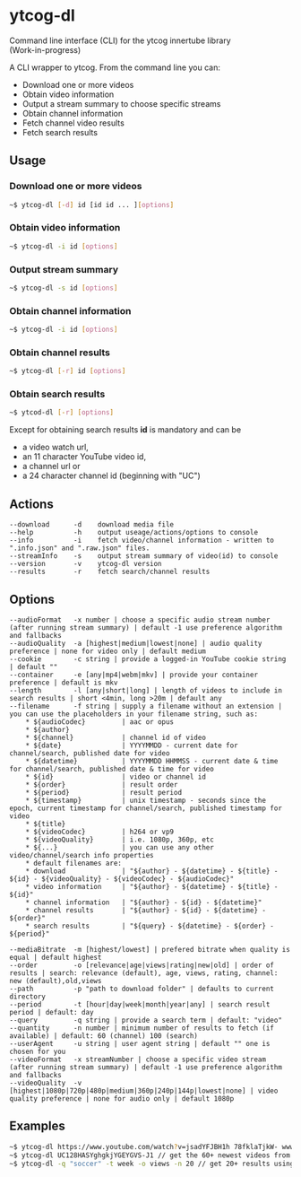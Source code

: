 # ytcog-dl
Command line interface (CLI) for the ytcog innertube library  
(Work-in-progress)

A CLI wrapper to ytcog. From the command line you can:

* Download one or more videos 
* Obtain video information
* Output a stream summary to choose specific streams
* Obtain channel information
* Fetch channel video results
* Fetch search results

## Usage

### Download one or more videos
```bash
~$ ytcog-dl [-d] id [id id ... ][options]
```
### Obtain video information
```bash
~$ ytcog-dl -i id [options]
```
### Output stream summary
```bash
~$ ytcog-dl -s id [options]
```
### Obtain channel information
```bash
~$ ytcog-dl -i id [options]
```
### Obtain channel results
```bash
~$ ytcog-dl [-r] id [options]
```
### Obtain search results
```bash
~$ ytcod-dl [-r] [options]
```
Except for obtaining search results __id__ is mandatory and can be 
* a video watch url, 
* an 11 character YouTube video id,
* a channel url or
* a 24 character channel id (beginning with "UC")  

## Actions
    --download      -d    download media file
    --help          -h    output useage/actions/options to console
    --info          -i    fetch video/channel information - written to ".info.json" and ".raw.json" files.
    --streamInfo    -s    output stream summary of video(id) to console 
    --version       -v    ytcog-dl version
    --results       -r    fetch search/channel results
## Options
    --audioFormat   -x number | choose a specific audio stream number (after running stream summary) | default -1 use preference algorithm and fallbacks
    --audioQuality  -a [highest|medium|lowest|none] | audio quality preference | none for video only | default medium
    --cookie        -c string | provide a logged-in YouTube cookie string | default ""
    --container     -e [any|mp4|webm|mkv] | provide your container preference | default is mkv
    --length        -l [any|short|long] | length of videos to include in search results | short <4min, long >20m | default any
    --filename      -f string | supply a filename without an extension | you can use the placeholders in your filename string, such as:
        * ${audioCodec}         | aac or opus
        * ${author}        
        * ${channel}            | channel id of video
        * ${date}               | YYYYMMDD - current date for channel/search, published date for video
        * ${datetime}           | YYYYMMDD HHMMSS - current date & time for channel/search, published date & time for video
        * ${id}                 | video or channel id        
        * ${order}              | result order
        * ${period}             | result period
        * ${timestamp}          | unix timestamp - seconds since the epoch, current timestamp for channel/search, published timestamp for video
        * ${title}          
        * ${videoCodec}         | h264 or vp9
        * ${videoQuality}       | i.e. 1080p, 360p, etc
        * ${...}                | you can use any other video/channel/search info properties
        * default filenames are: 
        * download              | "${author} - ${datetime} - ${title} - ${id} - ${videoQuality} - ${videoCodec} - ${audioCodec}"
        * video information     | "${author} - ${datetime} - ${title} - ${id}"
        * channel information   | "${author} - ${id} - ${datetime}"
        * channel results       | "${author} - ${id} - ${datetime} - ${order}"
        * search results        | "${query} - ${datetime} - ${order} - ${period}"
         
    --mediaBitrate  -m [highest/lowest] | prefered bitrate when quality is equal | default highest
    --order         -o [relevance|age|views|rating|new|old] | order of results | search: relevance (default), age, views, rating, channel: new (default),old,views
    --path          -p "path to download folder" | defaults to current directory  
    --period        -t [hour|day|week|month|year|any] | search result period | default: day
    --query         -q string | provide a search term | default: "video"
    --quantity      -n number | minimum number of results to fetch (if available) | default: 60 (channel) 100 (search)
    --userAgent     -u string | user agent string | default "" one is chosen for you
    --videoFormat   -x streamNumber | choose a specific video stream (after running stream summary) | default -1 use preference algorithm and fallbacks
    --videoQuality  -v [highest|1080p|720p|480p|medium|360p|240p|144p|lowest|none] | video quality preference | none for audio only | default 1080p
    
## Examples 
    
```bash
~$ ytcog-dl https://www.youtube.com/watch?v=jsadYFJBH1h 78fklaTjkW- www.youtube.com/watch?v=alN0qw1Ojdh -v highest -e webm // downloads 3 videos at highest quality, preferring webm.
~$ ytcog-dl UC128HASYghgkjYGEYGVS-J1 // get the 60+ newest videos from a channel
~$ ytcog-dl -q "soccer" -t week -o views -n 20 // get 20+ results using the search term "soccer" over the past week, ordered by most views
```
